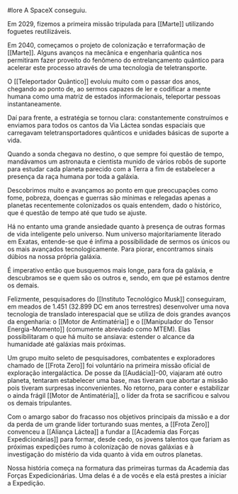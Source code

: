 #lore
A SpaceX conseguiu.

Em 2029, fizemos a primeira missão tripulada para [[Marte]] utilizando foguetes reutilizáveis.

Em 2040, começamos o projeto de colonização e terraformação de [[Marte]]. Alguns avanços na mecânica e engenharia quântica nos permitiram fazer proveito do fenômeno do entrelançamento quântico para acelerar este processo através de uma tecnologia de teletransporte.

O [[Teleportador Quântico]] evoluiu muito com o passar dos anos, chegando ao ponto de, ao sermos capazes de ler e codificar a mente humana como uma matriz de estados informacionais, teleportar pessoas instantaneamente.

Daí para frente, a estratégia se tornou clara: constantemente construímos e enviamos para todos os cantos da Via Láctea sondas espaciais que carregavam teletransportadores quânticos e unidades básicas de suporte a vida.

Quando a sonda chegava no destino, o que sempre foi questão de tempo, mandávamos um astronauta e cientista munido de vários robôs de suporte para estudar cada planeta parecido com a Terra a fim de estabelecer a presença da raça humana por toda a galáxia.

Descobrimos muito e avançamos ao ponto em que preocupações como fome, pobreza, doenças e guerras são mínimas e relegadas apenas a planetas recentemente colonizados os quais entendem, dado o histórico, que é questão de tempo até que tudo se ajuste.

Há no entanto uma grande ansiedade quanto à presença de outras formas de vida inteligente pelo universo. Num universo majoritariamente literado em Exatas, entende-se que é ínfima a possibilidade de sermos os únicos ou os mais avançados tecnologicamente. Para piorar, encontramos sinais dúbios na nossa própria galáxia.

É imperativo então que busquemos mais longe, para fora da galáxia, e descubramos se e quem são os outros e, sendo, em que pé estamos dentre os demais.

Felizmente, pesquisadores do [[Instituto Tecnológico Musk]] conseguiram, em meados de 1.451 (32.899 DC em anos terrestres) desenvolver uma nova tecnologia de translado interespacial que se utiliza de dois grandes avanços da engenharia: o [[Motor de Antimatéria]] e o [[Manipulador do Tensor Energia-Momento]] (comumente abreviado como MTEM). Elas possibilitaram o que há muito se ansiava: estender o alcance da humanidade até galáxias mais próximas.

Um grupo muito seleto de pesquisadores, combatentes e exploradores chamado de [[Frota Zero]] foi voluntário na primeira missão oficial de exploração intergaláctica. De posse da [[Audácia]]-00, viajaram até outro planeta, tentaram estabelecer uma base, mas tiveram que abortar a missão pois tiveram surpresas inconvenientes. No retorno, para conter e estabilizar o ainda frágil [[Motor de Antimatéria]], o líder da frota se sacrificou e salvou os demais tripulantes.

Com o amargo sabor do fracasso nos objetivos principais da missão e a dor da perda de um grande líder torturando suas mentes, a [[Frota Zero]] convenceu a [[Aliança Láctea]] a fundar a [[Academia das Forças Expedicionárias]] para formar, desde cedo, os jovens talentos que fariam as próximas expedições rumo à colonização de novas galáxias e à investigação do mistério da vida quanto à vida em outros planetas.

Nossa história começa na formatura das primeiras turmas da Academia das Forças Expedicionárias. Uma delas é a de vocês e ela está prestes a iniciar a Expedição.
